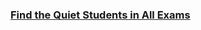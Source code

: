### [Find the Quiet Students in All Exams](https://leetcode.com/problems/find-the-quiet-students-in-all-exams)

